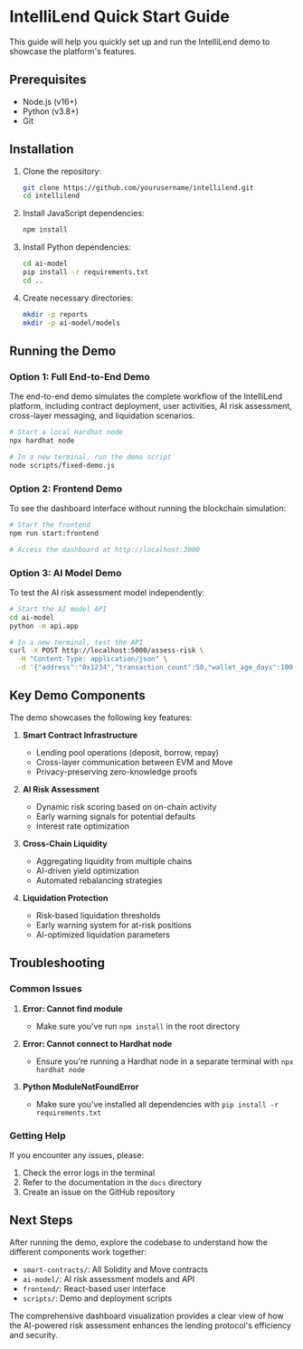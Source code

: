 # IntelliLend Quick Start Guide

This guide will help you quickly set up and run the IntelliLend demo to showcase the platform's features.

## Prerequisites

- Node.js (v16+)
- Python (v3.8+)
- Git

## Installation

1. Clone the repository:
   ```bash
   git clone https://github.com/yourusername/intellilend.git
   cd intellilend
   ```

2. Install JavaScript dependencies:
   ```bash
   npm install
   ```

3. Install Python dependencies:
   ```bash
   cd ai-model
   pip install -r requirements.txt
   cd ..
   ```

4. Create necessary directories:
   ```bash
   mkdir -p reports
   mkdir -p ai-model/models
   ```

## Running the Demo

### Option 1: Full End-to-End Demo

The end-to-end demo simulates the complete workflow of the IntelliLend platform, including contract deployment, user activities, AI risk assessment, cross-layer messaging, and liquidation scenarios.

```bash
# Start a local Hardhat node
npx hardhat node

# In a new terminal, run the demo script
node scripts/fixed-demo.js
```

### Option 2: Frontend Demo

To see the dashboard interface without running the blockchain simulation:

```bash
# Start the frontend
npm run start:frontend

# Access the dashboard at http://localhost:3000
```

### Option 3: AI Model Demo

To test the AI risk assessment model independently:

```bash
# Start the AI model API
cd ai-model
python -m api.app

# In a new terminal, test the API
curl -X POST http://localhost:5000/assess-risk \
  -H "Content-Type: application/json" \
  -d '{"address":"0x1234","transaction_count":50,"wallet_age_days":100,"repayment_ratio":0.9,"default_count":0,"wallet_balance_volatility":0.1}'
```

## Key Demo Components

The demo showcases the following key features:

1. **Smart Contract Infrastructure**
   - Lending pool operations (deposit, borrow, repay)
   - Cross-layer communication between EVM and Move
   - Privacy-preserving zero-knowledge proofs

2. **AI Risk Assessment**
   - Dynamic risk scoring based on on-chain activity
   - Early warning signals for potential defaults
   - Interest rate optimization

3. **Cross-Chain Liquidity**
   - Aggregating liquidity from multiple chains
   - AI-driven yield optimization
   - Automated rebalancing strategies

4. **Liquidation Protection**
   - Risk-based liquidation thresholds
   - Early warning system for at-risk positions
   - AI-optimized liquidation parameters

## Troubleshooting

### Common Issues

1. **Error: Cannot find module**
   - Make sure you've run `npm install` in the root directory

2. **Error: Cannot connect to Hardhat node**
   - Ensure you're running a Hardhat node in a separate terminal with `npx hardhat node`

3. **Python ModuleNotFoundError**
   - Make sure you've installed all dependencies with `pip install -r requirements.txt`

### Getting Help

If you encounter any issues, please:

1. Check the error logs in the terminal
2. Refer to the documentation in the `docs` directory
3. Create an issue on the GitHub repository

## Next Steps

After running the demo, explore the codebase to understand how the different components work together:

- `smart-contracts/`: All Solidity and Move contracts
- `ai-model/`: AI risk assessment models and API
- `frontend/`: React-based user interface
- `scripts/`: Demo and deployment scripts

The comprehensive dashboard visualization provides a clear view of how the AI-powered risk assessment enhances the lending protocol's efficiency and security.
